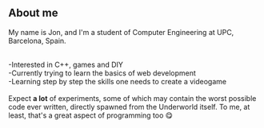 <!--### Hi there 👋-->

<!--
**DarkJaslo/DarkJaslo** is a ✨ _special_ ✨ repository because its `README.md` (this file) appears on your GitHub profile.

Here are some ideas to get you started:

- 🔭 I’m currently working on ...
- 🌱 I’m currently learning ...
- 👯 I’m looking to collaborate on ...
- 🤔 I’m looking for help with ...
- 💬 Ask me about ...
- 📫 How to reach me: ...
- 😄 Pronouns: ...
- ⚡ Fun fact: ...
-->

<div id="contents">

<h2>
  About me
</h2>
My name is Jon, and I'm a student of Computer Engineering at UPC, Barcelona, Spain.<br><br>
  
-Interested in C++, games and DIY<br>
-Currently trying to learn the basics of web development<br>
-Learning step by step the skills one needs to create a videogame<br>
<br>
  Expect <b>a lot</b> of experiments, some of which may contain the worst possible code ever written, directly spawned from the Underworld itself. To me, at least, that's a great aspect of programming too &#128523;	
